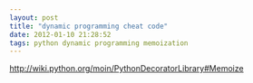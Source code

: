 ```yaml
---
layout: post
title: "dynamic programming cheat code"
date: 2012-01-10 21:28:52
tags: python dynamic programming memoization
---
```


<p>
<a href="http://wiki.python.org/moin/PythonDecoratorLibrary#Memoize">http://wiki.python.org/moin/PythonDecoratorLibrary#Memoize</a>
</p>
